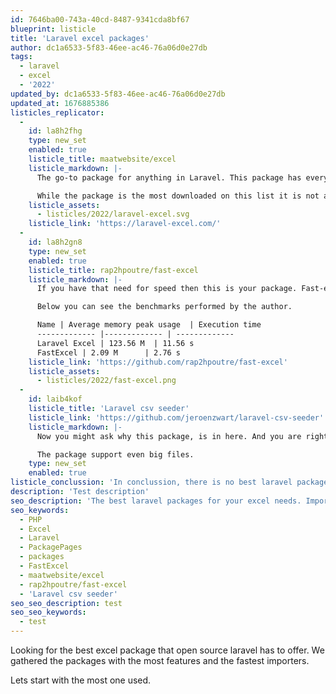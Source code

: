 ```yaml
---
id: 7646ba00-743a-40cd-8487-9341cda8bf67
blueprint: listicle
title: 'Laravel excel packages'
author: dc1a6533-5f83-46ee-ac46-76a06d0e27db
tags:
  - laravel
  - excel
  - '2022'
updated_by: dc1a6533-5f83-46ee-ac46-76a06d0e27db
updated_at: 1676885386
listicles_replicator:
  -
    id: la8h2fhg
    type: new_set
    enabled: true
    listicle_title: maatwebsite/excel
    listicle_markdown: |-
      The go-to package for anything in Laravel. This package has everything you want. Imports and exports. The package allows you to get started as quickly as 5 minutes. 

      While the package is the most downloaded on this list it is not as fast as the next package.
    listicle_assets:
      - listicles/2022/laravel-excel.svg
    listicle_link: 'https://laravel-excel.com/'
  -
    id: la8h2gn8
    type: new_set
    enabled: true
    listicle_title: rap2hpoutre/fast-excel
    listicle_markdown: |-
      If you have that need for speed then this is your package. Fast-excel allows you to do fast in and exports. Note that the goal of this package is to go fast, meaning that it might not have all the features you need. make sure to check the features you need are included. 

      Below you can see the benchmarks performed by the author. 	

      Name | Average memory peak usage  | Execution time
      ------------- |------------- | -------------
      Laravel Excel | 123.56 M  | 11.56 s
      FastExcel | 2.09 M	  | 2.76 s
    listicle_link: 'https://github.com/rap2hpoutre/fast-excel'
    listicle_assets:
      - listicles/2022/fast-excel.png
  -
    id: laib4kof
    listicle_title: 'Laravel csv seeder'
    listicle_link: 'https://github.com/jeroenzwart/laravel-csv-seeder'
    listicle_markdown: |-
      Now you might ask why this package, is in here. And you are right. It is not like the other packages on this list. It is something you help you develop faster locally. Laravel csv seeder allows you to use a csv to fill your database, no more creating huge seeder files. Use a csv file! 

      The package support even big files.
    type: new_set
    enabled: true
listicle_conclussion: 'In conclussion, there is no best laravel package for everyones excel needs. It all depends on your requirements. For most use cases we recommend you to use maatwebsite/excel. But if you need that speed use rap2hpoutre/fast-excel.'
description: 'Test description'
seo_description: 'The best laravel packages for your excel needs. Import and export your eloquent models to excel or CSV.'
seo_keywords:
  - PHP
  - Excel
  - Laravel
  - PackagePages
  - packages
  - FastExcel
  - maatwebsite/excel
  - rap2hpoutre/fast-excel
  - 'Laravel csv seeder'
seo_seo_description: test
seo_seo_keywords:
  - test
---
```

Looking for the best excel package that open source laravel has to offer. We gathered the packages with the most features and the fastest importers. 

Lets start with the most one used.